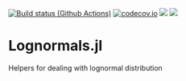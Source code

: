 [![Build status (Github Actions)](https://github.com/sylvaticus/Lognormals.jl/workflows/CI/badge.svg)](https://github.com/sylvaticus/Lognormals.jl/actions)
[![codecov.io](http://codecov.io/github/sylvaticus/Lognormals.jl/coverage.svg?branch=main)](http://codecov.io/github/sylvaticus/Lognormals.jl?branch=main)
[![](https://img.shields.io/badge/docs-stable-blue.svg)](https://YOUR_USERNAME.github.io/Lognormals.jl/stable)
[![](https://img.shields.io/badge/docs-dev-blue.svg)](https://bgctw.github.io/Lognormals.jl/dev)

# Lognormals.jl
Helpers for dealing with lognormal distribution

